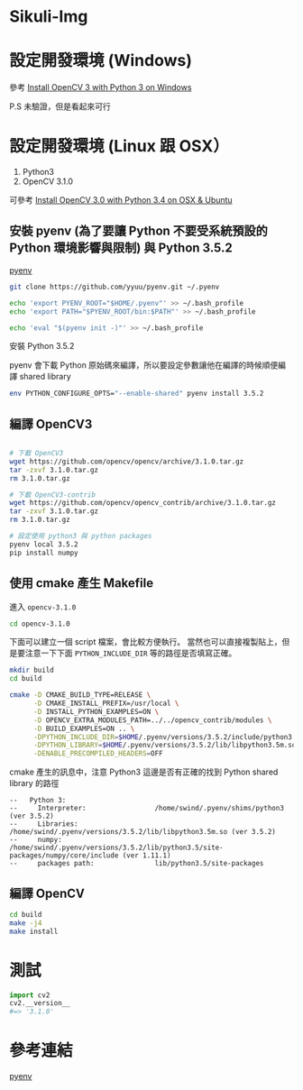 # Sikuli-Img

# 設定開發環境 (Windows)

參考 [Install OpenCV 3 with Python 3 on Windows](https://solarianprogrammer.com/2016/09/17/install-opencv-3-with-python-3-on-windows/)

P.S 未驗證，但是看起來可行

# 設定開發環境 (Linux 跟 OSX）

1. Python3
2. OpenCV 3.1.0

可參考 [Install OpenCV 3.0 with Python 3.4 on OSX & Ubuntu](https://github.com/rainyear/lolita/issues/18)

## 安裝 pyenv (為了要讓 Python 不要受系統預設的 Python 環境影響與限制) 與 Python 3.5.2

[pyenv](https://github.com/yyuu/pyenv)

```bash
git clone https://github.com/yyuu/pyenv.git ~/.pyenv

echo 'export PYENV_ROOT="$HOME/.pyenv"' >> ~/.bash_profile
echo 'export PATH="$PYENV_ROOT/bin:$PATH"' >> ~/.bash_profile

echo 'eval "$(pyenv init -)"' >> ~/.bash_profile
```

安裝 Python 3.5.2

pyenv 會下載 Python 原始碼來編譯，所以要設定參數讓他在編譯的時候順便編譯 shared library

```bash
env PYTHON_CONFIGURE_OPTS="--enable-shared" pyenv install 3.5.2
```

## 編譯 OpenCV3

```bash

# 下載 OpenCV3
wget https://github.com/opencv/opencv/archive/3.1.0.tar.gz
tar -zxvf 3.1.0.tar.gz
rm 3.1.0.tar.gz

# 下載 OpenCV3-contrib
wget https://github.com/opencv/opencv_contrib/archive/3.1.0.tar.gz
tar -zxvf 3.1.0.tar.gz
rm 3.1.0.tar.gz

# 設定使用 python3 與 python packages
pyenv local 3.5.2
pip install numpy
```

## 使用 cmake 產生 Makefile

進入 `opencv-3.1.0` 

```bash
cd opencv-3.1.0
```

下面可以建立一個 script 檔案，會比較方便執行。
當然也可以直接複製貼上，但是要注意一下下面 `PYTHON_INCLUDE_DIR` 等的路徑是否填寫正確。

```bash
mkdir build
cd build

cmake -D CMAKE_BUILD_TYPE=RELEASE \
      -D CMAKE_INSTALL_PREFIX=/usr/local \
      -D INSTALL_PYTHON_EXAMPLES=ON \
      -D OPENCV_EXTRA_MODULES_PATH=../../opencv_contrib/modules \
      -D BUILD_EXAMPLES=ON .. \
      -DPYTHON_INCLUDE_DIR=$HOME/.pyenv/versions/3.5.2/include/python3.5m \
      -DPYTHON_LIBRARY=$HOME/.pyenv/versions/3.5.2/lib/libpython3.5m.so \
      -DENABLE_PRECOMPILED_HEADERS=OFF
```

cmake 產生的訊息中，注意 Python3 這邊是否有正確的找到 Python shared library 的路徑

```
--   Python 3:
--     Interpreter:                 /home/swind/.pyenv/shims/python3 (ver 3.5.2)
--     Libraries:                   /home/swind/.pyenv/versions/3.5.2/lib/libpython3.5m.so (ver 3.5.2)
--     numpy:                       /home/swind/.pyenv/versions/3.5.2/lib/python3.5/site-packages/numpy/core/include (ver 1.11.1)
--     packages path:               lib/python3.5/site-packages
```

## 編譯 OpenCV

```bash
cd build
make -j4
make install
```

# 測試

```python
import cv2
cv2.__version__
#=> '3.1.0'
```

# 參考連結

[pyenv](https://github.com/yyuu/pyenv)
